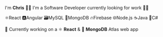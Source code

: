 I'm **Chris** 🙋‍♂️ I'm a Software Developer currently looking for work 👨‍💻

⚛️React 🅰️Angular 🗃️MySQL 📑MongoDB 🔥Firebase 🌐Node.js ☕Java 🎵C#

🚀 Currently working on a ⚛ **React** & 🍃 **MongoDB** Atlas web app
